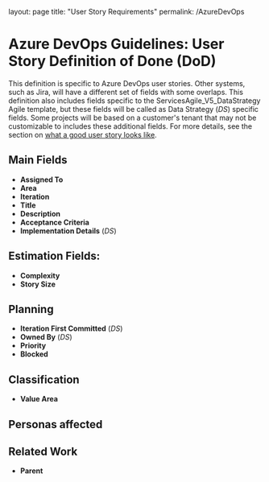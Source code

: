 layout: page
title: "User Story Requirements"
permalink: /AzureDevOps

# Azure DevOps Guidelines: User Story Definition of Done (DoD)
This definition is specific to Azure DevOps user stories. Other systems, such as Jira, will have a different set of fields with some overlaps.
This definition also includes fields specific to the ServicesAgile_V5_DataStrategy Agile template, but these fields will be called as Data Strategy (_DS_) specific fields.  Some projects will be based on a customer's tenant that may not be customizable to includes these additional fields.  For more details, see the section on [what a good user story looks like](/Agile-Process-Guidance/Sprint-Planning).

## Main Fields
- **Assigned To**
- **Area**
- **Iteration**
- **Title**
- **Description**
- **Acceptance Criteria**
- **Implementation Details** (_DS_)

## Estimation Fields:
- **Complexity**
- **Story Size**

## Planning
- **Iteration First Committed** (_DS_)
- **Owned By** (_DS_)
- **Priority**
- **Blocked**

## Classification
- **Value Area**

## Personas affected


## Related Work
- **Parent**

